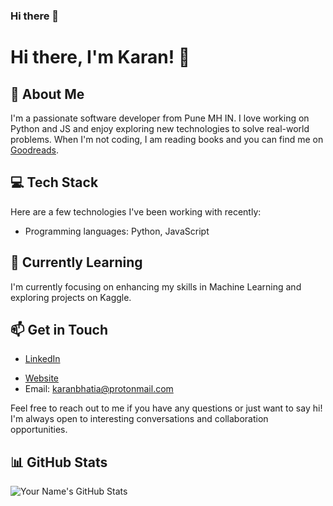 ### Hi there 👋

# Hi there, I'm Karan! 👋

## 🚀 About Me
I'm a passionate software developer from Pune MH IN. I love working on Python and JS and enjoy exploring new technologies to solve real-world problems. When I'm not coding, I am reading books and you can find me on [Goodreads](https://www.goodreads.com/user/show/107111326-karan-bhatia).

<!--
## ⭐ Featured Projects
- [Project 1]: Short project description or key features.
- [Project 2]: Short project description or key features.
- [Project 3]: Short project description or key features.
-->

## 💻 Tech Stack
Here are a few technologies I've been working with recently:

- Programming languages: Python, JavaScript
<!--
- Frameworks and libraries: [Frameworks/Libraries]
- Databases: [Databases]
- Tools and platforms: [Tools/Platforms]
-->

## 🌱 Currently Learning
I'm currently focusing on enhancing my skills in Machine Learning and exploring projects on Kaggle. <!--in-depth.-->

## 📫 Get in Touch
- [LinkedIn](https://www.linkedin.com/in/sentientnemo/)
<!-- - Twitter: [Your Twitter URL] -->
- [Website](karanb.in)
- Email: <karanbhatia@protonmail.com>

Feel free to reach out to me if you have any questions or just want to say hi! I'm always open to interesting conversations and collaboration opportunities.

## 📊 GitHub Stats
![Your Name's GitHub Stats](https://github-readme-stats.vercel.app/api?username=kmbhatia&show_icons=true)



<!--
**kmbhatia/kmbhatia** is a ✨ _special_ ✨ repository because its `README.md` (this file) appears on your GitHub profile.

Here are some ideas to get you started:

- 🔭 I’m currently working on ...
- 🌱 I’m currently learning ...
- 👯 I’m looking to collaborate on ...
- 🤔 I’m looking for help with ...
- 💬 Ask me about ...
- 📫 How to reach me: ...
- 😄 Pronouns: ...
- ⚡ Fun fact: ...
-->
